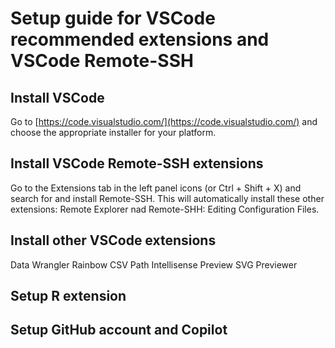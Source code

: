 # Setup guide for VSCode recommended extensions and VSCode Remote-SSH

## Install VSCode

Go to [https://code.visualstudio.com/](https://code.visualstudio.com/) and choose the appropriate installer for your platform.

## Install VSCode Remote-SSH extensions

Go to the Extensions tab in the left panel icons (or Ctrl + Shift + X) and search for and install Remote-SSH. 
This will automatically install these other extensions: Remote Explorer nad Remote-SHH: Editing Configuration Files.


## Install other VSCode extensions

Data Wrangler
Rainbow CSV
Path Intellisense
Preview
SVG Previewer

## Setup R extension

## Setup GitHub account and Copilot
